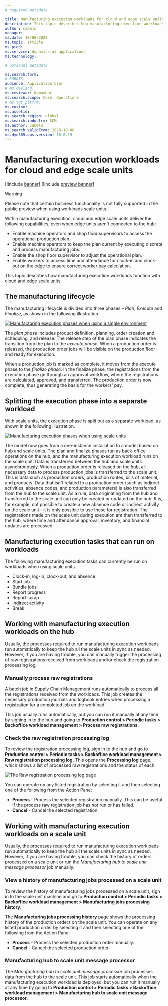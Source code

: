 ```yaml
---
# required metadata

title: Manufacturing execution workloads for cloud and edge scale units
description: This topic describes how manufacturing execution workloads function with cloud and edge scale units
author: cabeln
manager: 
ms.date: 10/06/2020
ms.topic: article
ms.prod: 
ms.service: dynamics-ax-applications
ms.technology: 

# optional metadata

ms.search.form:
# ROBOTS: 
audience: Application User
# ms.devlang: 
ms.reviewer: kamaybac
ms.search.scope: Core, Operations
# ms.tgt_pltfrm: 
ms.custom: 
ms.assetid:
ms.search.region: global
ms.search.industry: SCM
ms.author: cabeln
ms.search.validFrom: 2020-10-06
ms.dyn365.ops.version: 10.0.15
---
```


# Manufacturing execution workloads for cloud and edge scale units

[!include [banner](../includes/banner.md)]
[!include [preview banner](../includes/preview-banner.md)]

> [!WARNING]
> Please note that certain business functionality is not fully supported in the public preview when using workloads scale units.  

Within manufacturing execution, cloud and edge scale units deliver the following capabilities, even when edge units aren't connected to the hub:

- Enable machine operators and shop floor supervisors to access the operational production plan.
- Enable machine operators to keep the plan current by executing discrete and process manufacturing jobs.
- Enable the shop floor supervisor to adjust the operational plan.
- Enable workers to access time and attendance for clock-in and clock-out on the edge to ensure correct worker pay calculation.

This topic describes how manufacturing execution workloads function with cloud and edge scale units.

## The manufacturing lifecycle

The manufacturing lifecycle is divided into three phases – *Plan*, *Execute* and *Finalize*, as shown in the following illustration.

[![Manufacturing execution phases when using a single environment](media/mes-phases.png "Manufacturing execution phases when using a single environment")](media/mes-phases-large.png)

The _plan phase_ includes product definition, planning, order creation and scheduling, and release. The release step of the plan phase indicates the transition from the plan to the _execute phase_. When a production order is released, the production order jobs will be visible on the production floor and ready for execution.

When a production job is marked as complete, it moves from the execute phase to the _finalize phase_. In the finalize phase, the registrations from the execution phase go through an approval workflow, where the registrations are calculated, approved, and transferred. The production order is now complete, thus generating the basis for the workers' pay.

## Splitting the execution phase into a separate workload

With scale units, the execution phase is split out as a separate workload, as shown in the following illustration.

[![Manufacturing execution phases when using scale units](media/mes-phases-workloads.png "Manufacturing execution phases when using scale units")](media/mes-phases-workloads-large.png)

The model now goes from a one-instance installation to a model based on hub and scale units. The plan and finalize phases run as back-office operations on the hub, and the manufacturing execution workload runs on the scale unit. Data is transferred between the hub and scale units asynchronously. When a production order is released on the hub, all necessary data to process production jobs is transferred to the scale unit. This is data such as production orders, production routes, bills of material, and products. Data that isn't related to a production order (such as indirect activities, absence codes, and production parameters) is also transferred from the hub to the scale unit. As a rule, data originating from the hub and transferred to the scale unit can only be created or updated on the hub. It is, for example, not possible to create a new absence code or indirect activity on the scale unit&mdash;it is only possible to use these for registration. The registrations made on the scale unit during execution are then transferred to the hub, where time and attendance approval, inventory, and financial updates are processed.

## Manufacturing execution tasks that can run on workloads

The following manufacturing execution tasks can currently be run on workloads when using scale units.

- Clock-in, log-in, clock-out, and absence
- Start job
- Bundle jobs
- Report progress
- Report scrap
- Indirect activity
- Break

## Working with manufacturing execution workloads on the hub

Usually, the processes required to run manufacturing execution workloads run automatically to keep the hub all the scale units in sync as needed. However, if you are having trouble, you can manually trigger the processing of raw registrations received from workloads and/or check the registration processing log.

### Manually process raw registrations

A batch job in Supply Chain Management runs automatically to process all the registrations received from the workloads. This job creates the necessary production journals and logbook entries when processing a registration for a completed job on the workload.

This job usually runs automatically, but you can run it manually at any time by signing in to the hub and going to **Production control \> Periodic tasks \> Backoffice workload management \> Process raw registrations**.

### Check the raw registration processing log

To review the registration processing log, sign in to the hub and go to **Production control \> Periodic tasks \> Backoffice workload management \> Raw registration processing log.** This opens the **Processing log** page, which shows a list of processed raw registrations and the status of each.

![The Raw registration processing log page](media/mes-processing-log.png "The Raw registration processing log page")

You can operate on any listed registration by selecting it and then selecting one of the following from the Action Pane:

- **Process** - Process the selected registration manually. This can be useful if the process raw registration job has not run or has failed.
- **Cancel** - Cancel the selected registration.

## Working with manufacturing execution workloads on a scale unit

Usually, the processes required to run manufacturing execution workloads run automatically to keep the hub all the scale units in sync as needed. However, if you are having trouble, you can check the history of orders processed on a scale unit or run the _Manufacturing hub to scale unit message processor_ job manually.

### View a history of manufacturing jobs processed on a scale unit

To review the history of manufacturing jobs processed on a scale unit, sign in to the scale unit machine and go to **Production control \> Periodic tasks \> Backoffice workload management \> Manufacturing jobs processing history**.

The **Manufacturing jobs processing history** page shows the processing history of the production orders on the scale unit. You can operate on any listed production order by selecting it and then selecting one of the following from the Action Pane:

- **Process** - Process the selected production order manually.
- **Cancel** - Cancel the selected production order.

### Manufacturing hub to scale unit message processor

The _Manufacturing hub to scale unit message processor_ job processes data from the hub to the scale unit. This job starts automatically when the manufacturing execution workload is deployed, but you can run it manually at any time by going to **Production control \> Periodic tasks \> Backoffice workload management \> Manufacturing hub to scale unit message processor**.
